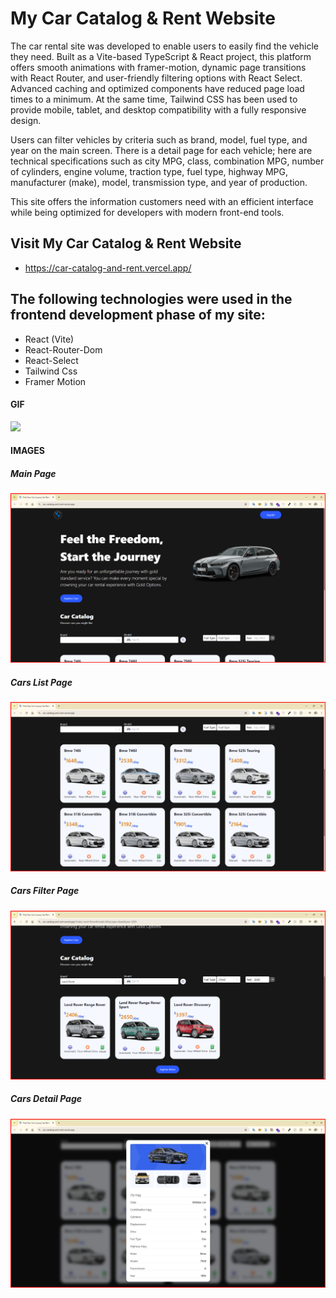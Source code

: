 <h1>My Car Catalog & Rent Website </h1>

The car rental site was developed to enable users to easily find the vehicle they need. Built as a Vite-based TypeScript & React project, this platform offers smooth animations with framer-motion, dynamic page transitions with React Router, and user-friendly filtering options with React Select. Advanced caching and optimized components have reduced page load times to a minimum. At the same time, Tailwind CSS has been used to provide mobile, tablet, and desktop compatibility with a fully responsive design.

Users can filter vehicles by criteria such as brand, model, fuel type, and year on the main screen. There is a detail page for each vehicle; here are technical specifications such as city MPG, class, combination MPG, number of cylinders, engine volume, traction type, fuel type, highway MPG, manufacturer (make), model, transmission type, and year of production.

This site offers the information customers need with an efficient interface while being optimized for developers with modern front-end tools.


<h2>Visit My Car Catalog & Rent Website  </h2>

- https://car-catalog-and-rent.vercel.app/


<h2> The following technologies were used in the frontend development phase of my site: </h2>

- React (Vite)
- React-Router-Dom
- React-Select
- Tailwind Css
- Framer Motion

 <h4>GIF</h5>

![](/public/car-catalog-rent.gif)

<h4>IMAGES</h4>

<h5>Main Page</h5>

![](/public/main1.png)

<h5>Cars List Page</h5>

![](/public/cars.png)

<h5>Cars Filter Page</h5>

![](/public/car-filter.png)

<h5>Cars Detail Page</h5>

![](/public/car-detail.png)



